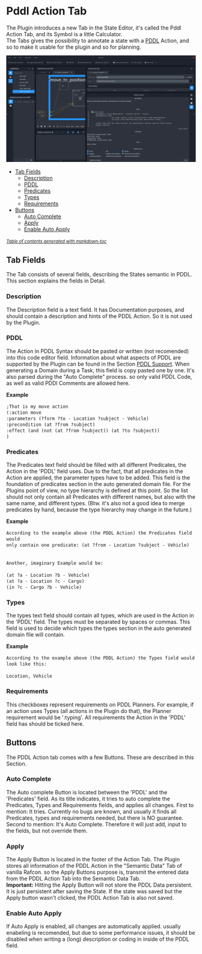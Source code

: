 
# Pddl Action Tab

The Plugin introduces a new Tab in the State Editor, it's called the Pddl Action Tab, and its Symbol is a little Calculator.  
The Tabs gives the possibility to annotate a state with a [PDDL](https://en.wikipedia.org/wiki/Planning_Domain_Definition_Language) Action, and so to make it usable for the plugin and so for planning.

![Rafcon With the PDDL Action Tab](media/img/PDDLActionTab.png "A open RAFCON window with the PDDL Action Tab in the right.")


- [Tab Fields](#tab-fields)
  * [Description](#description)
  * [PDDL](#pddl)
  * [Predicates](#predicates)
  * [Types](#types)
  * [Requirements](#requirements)
- [Buttons](#buttons)
  * [Auto Complete](#auto-complete)
  * [Apply](#apply)
  * [Enable Auto Apply](#enable-auto-apply)

<small><i><a href='http://ecotrust-canada.github.io/markdown-toc/'>Table of contents generated with markdown-toc</a></i></small>


## Tab Fields

The Tab consists of several fields, describing the States semantic in PDDL. This section explains the fields in Detail. 

### Description

The Description field is a text field. It has Documentation purposes, and should contain a description and hints of the PDDL Action. So it is not used by the Plugin.

### PDDL

The Action in PDDL Syntax should be pasted or written (not recomended) into this code editor field. Information about what aspects of PDDL are supported by the Plugin can be found in the Section [PDDL Support](HomePage.md#pddl-support). When generating a Domain during a Task, this field is copy pasted one by one. It's also parsed during the "Auto Complete" process. so only valid PDDL Code, as well as valid PDDl Comments are allowed here.

**Example**

```PDDL
;That is my move action
(:action move
:parameters (?form ?to - Location ?subject - Vehicle)
:precondition (at ?from ?subject)
:effect (and (not (at ?from ?subject)) (at ?to ?subject))
)
```
### Predicates

The Predicates text field should be filled with all different Predicates, the Action in the 'PDDL' field uses. Due to the fact, that all predicates in the Action are applied, the parameter types have to be added. This field is the foundation of predicates section in the auto generated domain file. For the Plugins point of view, no type hierarchy is defined  at this point. So the list should not only contain all Predicates with different names, but also with the same name, and different types. (Btw. it's also not a good idea to merge predicates by hand, because the type hierarchy may change in the future.)

**Example**

```
According to the example above (the PDDL Action) the Predicates field would 
only contain one predicate: (at ?from - Location ?subject - Vehicle)


Another, imaginary Example would be: 

(at ?a - Location ?b - Vehicle)
(at ?a - Location ?c - Cargo)
(in ?c - Cargo ?b - Vehicle)
```


### Types

The types text field should contain all types, which are used in the Action in the 'PDDL' field. The types must be separated by spaces or commas. This field is used to decide which types the types section in the auto generated domain file will contain. 

**Example**
```
According to the example above (the PDDL Action) the Types field would look like this:

Location, Vehicle
```

### Requirements

This checkboxes represent requirements on PDDL Planners. For example, if an action uses Types (all actions in the Plugin do that), the Planner requirement would be ':typing'. All requirements the Action in the 'PDDL' field has should be ticked here.

## Buttons

The PDDL Action tab comes with a few Buttons. These are described in this Section.

### Auto Complete

The Auto complete Button is located between the 'PDDL' and the 'Predicates' field. As its title indicates, it tries to auto complete the Predicates, Types and Requirements fields, and applies all changes. First to mention: It tries. Currently no bugs are known, and usually it finds all Predicates, types and requirements needed, but there is NO guarantee. Second to mention: It's Auto Complete. Therefore it will just add, input to the fields, but not override them.  

### Apply

The Apply Button is located in the footer of the Action Tab. The Plugin stores all information of the PDDL Action in the "Semantic Data" Tab of vanilla Rafcon. so the Apply Buttons purpose is, transmit the entered data from the PDDL Action Tab into the Semantic Data Tab.    
**Important:** Hitting the Apply Button will not store the PDDL Data persistent. It is just persistent after saving the State. If the state was saved but the Apply button wasn't clicked, the PDDL Action Tab is also not saved.

### Enable Auto Apply

If Auto Apply is enabled, all changes are automatically applied. usually enabeling is recomended, but due to some performance issues, it should be disabled when writing a (long) description or coding in inside of the PDDL field.  
